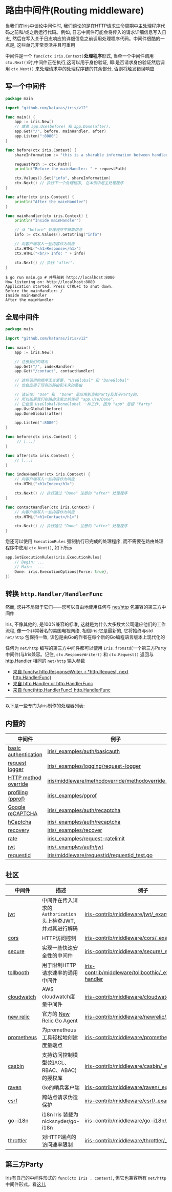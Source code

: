 # 路由中间件(Routing middleware)

当我们在Iris中谈论中间件时, 我们谈论的是在HTTP请求生命周期中主处理程序代码之前和/或之后运行代码。例如, 日志中间件可能会将传入的请求详细信息写入日志, 然后在写入关于日志响应的详细信息之前调用处理程序代码。中间件很酷的一点是, 这些单元非常灵活并且可重用

中间件是一个 `func(ctx iris.Context)`**处理程序**形式, 当牵一个中间件调用 `ctx.Next()`时,中间件正在执行,这可以用于身份验证, 即:是否请求身份验证然后调用 `ctx.Next()` 来处理请求中的处理程序链的其余部分, 否则将触发错误响应

## 写一个中间件

```go
package main

import "github.com/kataras/iris/v12"

func main() {
    app := iris.New()
    // 或者 app.Use(before) 和 app.Done(after).
    app.Get("/", before, mainHandler, after)
    app.Listen(":8080")
}

func before(ctx iris.Context) {
    shareInformation := "this is a sharable information between handlers"

    requestPath := ctx.Path()
    println("Before the mainHandler: " + requestPath)

    ctx.Values().Set("info", shareInformation)
    ctx.Next() // 执行下一个处理程序, 在本例中是主处理程序
}

func after(ctx iris.Context) {
    println("After the mainHandler")
}

func mainHandler(ctx iris.Context) {
    println("Inside mainHandler")

    // 从 "before" 处理程序中获取信息
    info := ctx.Values().GetString("info")

    // 向客户端写入一些内容作为响应
    ctx.HTML("<h1>Response</h1>")
    ctx.HTML("<br/> Info: " + info)

    ctx.Next() // 执行 "after".
}
```

```shell
$ go run main.go # 并导航到 http://localhost:8080
Now listening on: http://localhost:8080
Application started. Press CTRL+C to shut down.
Before the mainHandler: /
Inside mainHandler
After the mainHandler
```

## 全局中间件

```go
package main

import "github.com/kataras/iris/v12"

func main() {
    app := iris.New()

    // 注册我们的路由
    app.Get("/", indexHandler)
    app.Get("/contact", contactHandler)

    // 这些调用的顺序无关紧要, "UseGlobal" 和 "DoneGlobal" 
    // 也会应用于现有的路由和未来的路由

    // 请记住: "Use" 和  "Done" 是应用到当前Party及其子Party的, 
    // 所以如果我们在路由注册之前使用 "app.Use/Done", 
    // 它会像 UseGlobal/DoneGlobal 一样工作, 因为 "app" 是根 "Party"
    app.UseGlobal(before)
    app.DoneGlobal(after)

    app.Listen(":8080")
}

func before(ctx iris.Context) {
     // [...]
}

func after(ctx iris.Context) {
    // [...]
}

func indexHandler(ctx iris.Context) {
    // 向客户端写入一些内容作为响应
    ctx.HTML("<h1>Index</h1>")

    ctx.Next() // 执行通过 "Done" 注册的 "after" 处理程序
}

func contactHandler(ctx iris.Context) {
    // 向客户端写入一些内容作为响应
    ctx.HTML("<h1>Contact</h1>")

    ctx.Next() // 执行通过 "Done" 注册的 "after" 处理程序
}
```

您还可以使用 `ExecutionRules` 强制执行已完成的处理程序, 而不需要在路由处理程序中使用 `ctx.Next()`, 如下所示

```go
app.SetExecutionRules(iris.ExecutionRules{
    // Begin: ...
    // Main:  ...
    Done: iris.ExecutionOptions{Force: true},
})
```

## 转换 `http.Handler/HandlerFunc`

然而, 您并不局限于它们——您可以自由地使用任何与 [net/http](https://golang.org/pkg/net/http/) 包兼容的第三方中间件

Iris, 不像其他的, 是100%兼容的标准, 这就是为什么大多数大公司适应他们的工作流程, 像一个非常著名的美国电视网络, 相信Iris;它是最新的, 它将始终与std `net/http` 包保持一致, 该包是由Go的作者在每个新的Go编程语言版本上现代化的

任何为 `net/http` 编写的第三方中间件都可以使用 `Iris.fromstd`(一个第三方Party中间件)与Iris兼容。记住, `ctx.ResponseWriter()` 和 `ctx.Request()` 返回与 [http.Handler](https://golang.org/pkg/net/http/#Handler) 相同的 `net/http` 输入参数

- [来自 func(w http.ResponseWriter, r *http.Request, next http.HandlerFunc)](https://github.com/kataras/iris/tree/master/_examples/convert-handlers/negroni-like/main.go)
- [来自 http.Handler or http.HandlerFunc](https://github.com/kataras/iris/tree/master/_examplesconvert-handlers/nethttp/main.go)
- [来自 func(http.HandlerFunc) http.HandlerFunc](https://github.com/kataras/iris/tree/master/_examplesconvert-handlers/real-usecase-raven/writing-middleware/main.go)

---

以下是一些专门为Iris制作的处理器列表:

## 内置的

| 中间件 | 例子 |
| --- | --- |
| [basic authentication](https://github.com/kataras/iris/tree/master/middleware/basicauth) | [iris/_examples/auth/basicauth](https://github.com/kataras/iris/tree/master/_examples/auth/basicauth) |
| [request logger](https://github.com/kataras/iris/tree/master/middleware/logger) | [iris/_examples/logging/request-logger](https://github.com/kataras/iris/tree/master/_examples/logging/request-logger) |
| [HTTP method override](https://github.com/kataras/iris/tree/master/middleware/methodoverride) | [iris/middleware/methodoverride/methodoverride_test.go](https://github.com/kataras/iris/blob/master/middleware/methodoverride/methodoverride_test.go) |
| [profiling (pprof)](https://github.com/kataras/iris/tree/master/middleware/pprof) | [iris/_examples/pprof](https://github.com/kataras/iris/tree/master/_examples/pprof) |
| [Google reCAPTCHA](https://github.com/kataras/iris/tree/master/middleware/recaptcha) | [iris/_examples/auth/recaptcha](https://github.com/kataras/iris/tree/master/_examples/auth/recaptcha) |
| [hCaptcha](https://github.com/kataras/iris/tree/master/middleware/hcaptcha) | [iris/_examples/auth/recaptcha](https://github.com/kataras/iris/tree/master/_examples/auth/hcaptcha) |
| [recovery](https://github.com/kataras/iris/tree/master/middleware/recover) | [iris/_examples/recover](https://github.com/kataras/iris/tree/master/_examples/recover) |
| [rate](https://github.com/kataras/iris/tree/master/middleware/rate) | [iris/_examples/request-ratelimit](https://github.com/kataras/iris/tree/master/_examples/request-ratelimit) |
| [jwt](https://github.com/kataras/iris/tree/master/middleware/jwt) | [iris/_examples/auth/jwt](https://github.com/kataras/iris/tree/master/_examples/auth/jwt) |
| [requestid](https://github.com/kataras/iris/tree/master/middleware/requestid) | [iris/middleware/requestid/requestid_test.go](https://github.com/kataras/iris/blob/master/_examples/middleware/requestid/requestid_test.go) |

## 社区

| 中间件 | 描述 | 例子 |
| --- | --- | --- |
| [jwt](https://github.com/iris-contrib/middleware/tree/master/jwt) | 中间件在传入请求的 `Authorization` 头上检查JWT, 并对其进行解码 | [iris-contrib/middleware/jwt/_example](https://github.com/iris-contrib/middleware/tree/master/jwt/_example) |
| [cors](https://github.com/iris-contrib/middleware/tree/master/cors) | HTTP访问控制 | [iris-contrib/middleware/cors/_example](https://github.com/iris-contrib/middleware/tree/master/cors/_example) |
| [secure](https://github.com/iris-contrib/middleware/tree/master/secure) | 实现一些快速安全性的中间件 | [iris-contrib/middleware/secure/_example](https://github.com/iris-contrib/middleware/tree/master/secure/_example/main.go) |
| [tollbooth](https://github.com/iris-contrib/middleware/tree/master/tollboothic) | 用于限制HTTP请求速率的通用中间件 | [iris-contrib/middleware/tollboothic/_examples/limit-handler](https://github.com/iris-contrib/middleware/tree/master/tollboothic/_examples/limit-handler) |
| [cloudwatch](https://github.com/iris-contrib/middleware/tree/master/cloudwatch) | AWS cloudwatch度量中间件 | [iris-contrib/middleware/cloudwatch/_example](https://github.com/iris-contrib/middleware/tree/master/cloudwatch/_example) |
| [new relic](https://github.com/iris-contrib/middleware/tree/master/newrelic) | 官方的 [New Relic Go Agent](https://github.com/newrelic/go-agent) |  [iris-contrib/middleware/newrelic/_example](https://github.com/iris-contrib/middleware/tree/master/newrelic/_example) |
| [prometheus](https://github.com/iris-contrib/middleware/tree/master/prometheus) | 为prometheus工具轻松地创建度量端点 | [iris-contrib/middleware/prometheus/_example](https://github.com/iris-contrib/middleware/tree/master/prometheus/_example) |
| [casbin](https://github.com/iris-contrib/middleware/tree/master/casbin) | 支持访问控制模型(如ACL、RBAC、ABAC)的授权库 | [iris-contrib/middleware/casbin/_examples](https://github.com/iris-contrib/middleware/tree/master/casbin/_examples) |
| [raven](https://github.com/iris-contrib/middleware/tree/master/raven) | Go的哨兵客户端 | [iris-contrib/middleware/raven/_example](https://github.com/iris-contrib/middleware/blob/master/raven/_example/main.go) |
| [csrf](https://github.com/iris-contrib/middleware/tree/master/csrf) | 跨站点请求伪造保护 | [iris-contrib/middleware/csrf/_example](https://github.com/iris-contrib/middleware/blob/master/csrf/_example/main.go) |
| [go-i18n](https://github.com/iris-contrib/middleware/tree/master/go-i18n) | i18n Iris 装载为 nicksnyder/go-i18n | [iris-contrib/middleware/go-i18n/_example](https://github.com/iris-contrib/middleware/blob/master/go-i18n/_example/main.go) |
| [throttler](https://github.com/iris-contrib/middleware/tree/master/throttler) | 对HTTP端点的访问速率限制 | [iris-contrib/middleware/throttler/_example](https://github.com/iris-contrib/middleware/blob/master/throttler/_example/main.go) |

## 第三方Party

Iris有自己的中间件形式的 `func(ctx Iris . context)`, 但它也兼容所有 `net/http` 中间件形式。看[这儿](https://github.com/kataras/iris/tree/master/_examples/convert-handlers)